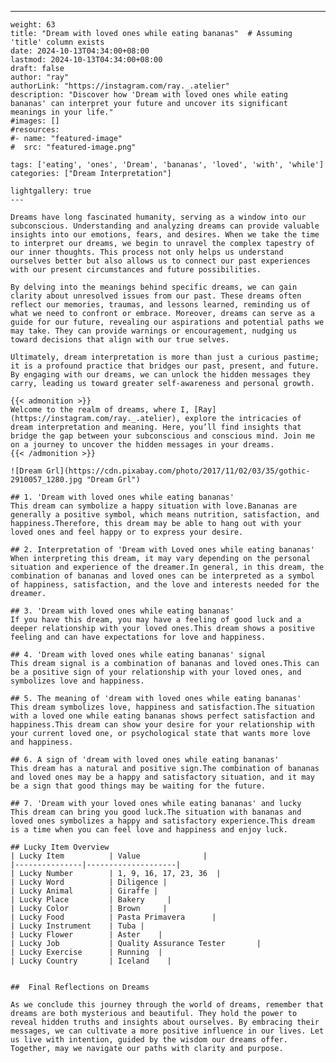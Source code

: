 ---
    weight: 63
    title: "Dream with loved ones while eating bananas"  # Assuming 'title' column exists
    date: 2024-10-13T04:34:00+08:00
    lastmod: 2024-10-13T04:34:00+08:00
    draft: false
    author: "ray"
    authorLink: "https://instagram.com/ray._.atelier"
    description: "Discover how 'Dream with loved ones while eating bananas' can interpret your future and uncover its significant meanings in your life."
    #images: []
    #resources:
    #- name: "featured-image"
    #  src: "featured-image.png"
    
    tags: ['eating', 'ones', 'Dream', 'bananas', 'loved', 'with', 'while']
    categories: ["Dream Interpretation"]
    
    lightgallery: true
    ---
    
    Dreams have long fascinated humanity, serving as a window into our subconscious. Understanding and analyzing dreams can provide valuable insights into our emotions, fears, and desires. When we take the time to interpret our dreams, we begin to unravel the complex tapestry of our inner thoughts. This process not only helps us understand ourselves better but also allows us to connect our past experiences with our present circumstances and future possibilities.
    
    By delving into the meanings behind specific dreams, we can gain clarity about unresolved issues from our past. These dreams often reflect our memories, traumas, and lessons learned, reminding us of what we need to confront or embrace. Moreover, dreams can serve as a guide for our future, revealing our aspirations and potential paths we may take. They can provide warnings or encouragement, nudging us toward decisions that align with our true selves.
    
    Ultimately, dream interpretation is more than just a curious pastime; it is a profound practice that bridges our past, present, and future. By engaging with our dreams, we can unlock the hidden messages they carry, leading us toward greater self-awareness and personal growth.
    
    {{< admonition >}}
    Welcome to the realm of dreams, where I, [Ray](https://instagram.com/ray._.atelier), explore the intricacies of dream interpretation and meaning. Here, you’ll find insights that bridge the gap between your subconscious and conscious mind. Join me on a journey to uncover the hidden messages in your dreams.
    {{< /admonition >}}
    
    ![Dream Grl](https://cdn.pixabay.com/photo/2017/11/02/03/35/gothic-2910057_1280.jpg "Dream Grl")
    
    ## 1. 'Dream with loved ones while eating bananas'
    This dream can symbolize a happy situation with love.Bananas are generally a positive symbol, which means nutrition, satisfaction, and happiness.Therefore, this dream may be able to hang out with your loved ones and feel happy or to express your desire.
    
    ## 2. Interpretation of 'Dream with Loved ones while eating bananas'
    When interpreting this dream, it may vary depending on the personal situation and experience of the dreamer.In general, in this dream, the combination of bananas and loved ones can be interpreted as a symbol of happiness, satisfaction, and the love and interests needed for the dreamer.
    
    ## 3. 'Dream with loved ones while eating bananas'
    If you have this dream, you may have a feeling of good luck and a deeper relationship with your loved ones.This dream shows a positive feeling and can have expectations for love and happiness.
    
    ## 4. 'Dream with loved ones while eating bananas' signal
    This dream signal is a combination of bananas and loved ones.This can be a positive sign of your relationship with your loved ones, and symbolizes love and happiness.
    
    ## 5. The meaning of 'dream with loved ones while eating bananas'
    This dream symbolizes love, happiness and satisfaction.The situation with a loved one while eating bananas shows perfect satisfaction and happiness.This dream can show your desire for your relationship with your current loved one, or psychological state that wants more love and happiness.
    
    ## 6. A sign of 'dream with loved ones while eating bananas'
    This dream has a natural and positive sign.The combination of bananas and loved ones may be a happy and satisfactory situation, and it may be a sign that good things may be waiting for the future.
    
    ## 7. 'Dream with your loved ones while eating bananas' and lucky
    This dream can bring you good luck.The situation with bananas and loved ones symbolizes a happy and satisfactory experience.This dream is a time when you can feel love and happiness and enjoy luck.
    
    ## Lucky Item Overview
    | Lucky Item          | Value              |
    |---------------|--------------------|
    | Lucky Number        | 1, 9, 16, 17, 23, 36  |
    | Lucky Word          | Diligence |
    | Lucky Animal        | Giraffe |
    | Lucky Place         | Bakery     |
    | Lucky Color         | Brown     |
    | Lucky Food          | Pasta Primavera      |
    | Lucky Instrument    | Tuba |
    | Lucky Flower        | Aster    |
    | Lucky Job           | Quality Assurance Tester       |
    | Lucky Exercise      | Running  |
    | Lucky Country       | Iceland    |
    
    
    ##  Final Reflections on Dreams
    
    As we conclude this journey through the world of dreams, remember that dreams are both mysterious and beautiful. They hold the power to reveal hidden truths and insights about ourselves. By embracing their messages, we can cultivate a more positive influence in our lives. Let us live with intention, guided by the wisdom our dreams offer. Together, may we navigate our paths with clarity and purpose.
    